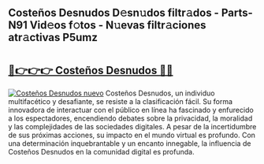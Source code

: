 ## Costeños Desnudos D𝚎sn𝚞dos filtr𝚊dos - Parts-N91 Vid𝚎os f𝚘tos - N𝚞evas filtr𝚊ciones atr𝚊ctivas P5umz

# <h2><a href="http://mb37pm.tromn.icu/?c=Coste%c3%b1os+Desnudos">🔗👉👉👉 Costeños Desnudos 🔗🔗</a></h2>

[![Costeños Desnudos nuevo](https://i.imgur.com/pEAQMta.gif)](http://mb37pm.tromn.icu/?c=Coste%c3%b1os+Desnudos)
Costeños Desnudos, un individuo multifacético y desafiante, se resiste a la clasificación fácil. Su forma innovadora de interactuar con el público en línea ha fascinado y enfurecido a los espectadores, encendiendo debates sobre la privacidad, la moralidad y las complejidades de las sociedades digitales. A pesar de la incertidumbre de sus próximas acciones, su impacto en el mundo virtual es profundo. Con una determinación inquebrantable y un encanto innegable, la influencia de Costeños Desnudos en la comunidad digital es profunda.
